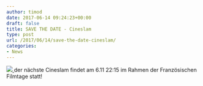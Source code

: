 ```yaml
---
author: timod
date: 2017-06-14 09:24:23+00:00
draft: false
title: SAVE THE DATE - Cineslam
type: post
url: /2017/06/14/save-the-date-cineslam/
categories:
- News
---
```


[![](https://www.fablab-neckar-alb.org/wp-content/uploads/2016/11/Bildschirmfoto-2016-11-08-um-13.58.37-1024x357.png)
](https://www.fablab-neckar-alb.org/wp-content/uploads/2016/11/Bildschirmfoto-2016-11-08-um-13.58.37.png)
der nächste Cineslam findet am 6.11 22:15 im Rahmen der Französischen Filmtage statt!
